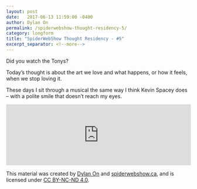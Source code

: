 ```yaml
---
layout: post
date:   2017-06-13 11:59:00 -0400
author: Dylan On
permalink: /spiderwebshow-thought-residency-5/
category: longform
title: "SpiderWebShow Thought Residency - #5"
excerpt_separator: <!--more-->
---
```


Did you watch the Tonys?

Today’s thought is about the art we love and what happens, or how it feels, when we stop loving it.

These days I sit through a musical the same way I think Kevin Spacey does – with a polite smile that doesn’t reach my eyes.

<!--more-->

<iframe width="100%" height="166" scrolling="no" frameborder="no" 
src="https://w.soundcloud.com/player/?url=https%3A//api.soundcloud.com/tracks/327875714&amp;color=ff5500&amp;auto_play=false&amp;hide_related=false&amp;show_comments=true&amp;show_user=true&amp;show_reposts=false">
</iframe>

<p class="small">
  This material was created by <a href="https://dylanon.com/">Dylan On</a> and <a href="https://spiderwebshow.ca/">spiderwebshow.ca</a>, 
  and is licensed under <a href="https://creativecommons.org/licenses/by-nc-nd/4.0/">CC BY-NC-ND 4.0</a>.
</p>